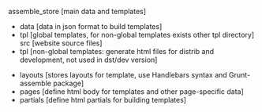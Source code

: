 assemble_store [main data and templates]
- data [data in json format to build templates]
- tpl [global templates, for non-global templates exists other tpl directory]
src [website source files]
- tpl [non-global templates: generate html files for distrib and development, not used in dst/dev version]
+ layouts [stores layouts for template, use Handlebars syntax and Grunt-assemble package]
+ pages [define html body for templates and other page-specific data]
+ partials [define html partials for building templates]